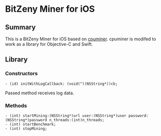 # BitZeny Miner for iOS

## Summary
This is a BitZeny Miner for iOS based on [cpuminer](https://github.com/bitzeny/cpuminer). cpuminer is modifed to work as a library for Objective-C and Swift.

## Library


### Constructors


```
- (id) initWithLogCallback: (void(^)(NSString*))cb;
```

Passed method receives log data.


### Methods

```
- (int) startMining:(NSString*)url user:(NSString*)user password:(NSString*)password n_threads:(int)n_threads;
- (int) startBenchmark;
- (int) stopMining;
```
